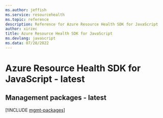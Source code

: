 ```yaml
---
ms.author: jeffish
ms.service: resourcehealth
ms.topic: reference
description: Reference for Azure Resource Health SDK for JavaScript
author: xirzec
title: Azure Resource Health SDK for JavaScript
ms.devlang: javascript
ms.data: 07/28/2022
---
```

# Azure Resource Health SDK for JavaScript - latest

## Management packages - latest
[!INCLUDE [mgmt-packages](resource-health-mgmt-index.md)]